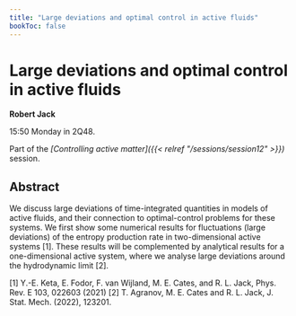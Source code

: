 ```yaml
---
title: "Large deviations and optimal control in active fluids"
bookToc: false
---
```


# Large deviations and optimal control in active fluids

**Robert Jack**

15:50 Monday in 2Q48.

Part of the *[Controlling active matter]({{< relref "/sessions/session12" >}})* session.

## Abstract

We discuss large deviations of time-integrated quantities in models of active fluids, and their connection to optimal-control problems for these systems.  We first show some numerical results for fluctuations (large deviations) of the entropy production rate in two-dimensional active systems [1]. These results will be complemented by analytical results for a one-dimensional active system, where we analyse large deviations around the hydrodynamic limit [2].

[1] Y.-E. Keta, E. Fodor, F. van Wijland, M. E. Cates, and R. L. Jack, Phys. Rev. E 103, 022603 (2021)
[2] T. Agranov, M. E. Cates and R. L. Jack, J. Stat. Mech. (2022), 123201.


